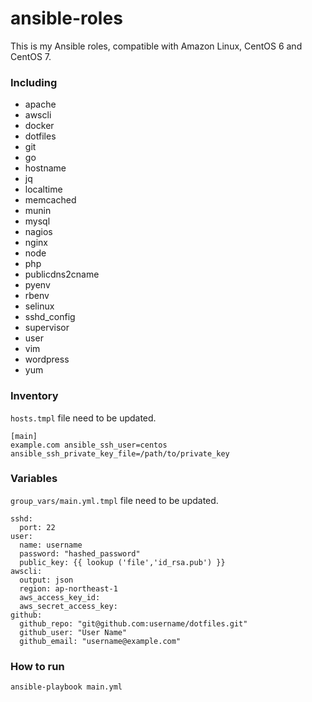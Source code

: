 # ansible-roles

This is my Ansible roles, compatible with Amazon Linux, CentOS 6 and CentOS 7.

### Including

- apache
- awscli
- docker
- dotfiles
- git
- go
- hostname
- jq
- localtime
- memcached
- munin
- mysql
- nagios
- nginx
- node
- php
- publicdns2cname
- pyenv
- rbenv
- selinux
- sshd_config
- supervisor
- user
- vim
- wordpress
- yum

### Inventory

`hosts.tmpl` file need to be updated.

```
[main]
example.com ansible_ssh_user=centos ansible_ssh_private_key_file=/path/to/private_key
```


### Variables

`group_vars/main.yml.tmpl` file need to be updated.

```
sshd:
  port: 22
user:
  name: username
  password: "hashed_password"
  public_key: {{ lookup ('file','id_rsa.pub') }}
awscli:
  output: json
  region: ap-northeast-1
  aws_access_key_id:
  aws_secret_access_key:
github:
  github_repo: "git@github.com:username/dotfiles.git"
  github_user: "User Name"
  github_email: "username@example.com"
```

### How to run

```
ansible-playbook main.yml
```
